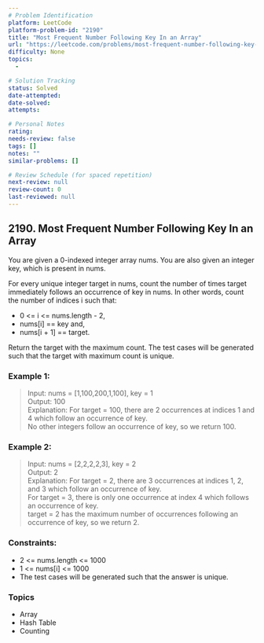 ```yaml
---
# Problem Identification
platform: LeetCode
platform-problem-id: "2190"
title: "Most Frequent Number Following Key In an Array"
url: "https://leetcode.com/problems/most-frequent-number-following-key-in-an-array/"
difficulty: None
topics:
  -

# Solution Tracking
status: Solved
date-attempted:
date-solved:
attempts:

# Personal Notes
rating:
needs-review: false
tags: []
notes: ""
similar-problems: []

# Review Schedule (for spaced repetition)
next-review: null
review-count: 0
last-reviewed: null
---
```


## 2190. Most Frequent Number Following Key In an Array
You are given a 0-indexed integer array nums. You are also given an integer key, which is present in nums.

For every unique integer target in nums, count the number of times target immediately follows an occurrence of key in nums. In other words, count the number of indices i such that:

- 0 <= i <= nums.length - 2,
- nums[i] == key and,
- nums[i + 1] == target.
 
Return the target with the maximum count. The test cases will be generated such that the target with maximum count is unique.

### Example 1:

> Input: nums = [1,100,200,1,100], key = 1<br/>
> Output: 100<br/>
> Explanation: For target = 100, there are 2 occurrences at indices 1 and 4 which follow an occurrence of key.<br/>
> No other integers follow an occurrence of key, so we return 100.

### Example 2:

> Input: nums = [2,2,2,2,3], key = 2<br/>
> Output: 2<br/>
> Explanation: For target = 2, there are 3 occurrences at indices 1, 2, and 3 which follow an occurrence of key.<br/>
> For target = 3, there is only one occurrence at index 4 which follows an occurrence of key.<br/>
> target = 2 has the maximum number of occurrences following an occurrence of key, so we return 2.

### Constraints:

- 2 <= nums.length <= 1000
- 1 <= nums[i] <= 1000
- The test cases will be generated such that the answer is unique.

### Topics

- Array
- Hash Table
- Counting